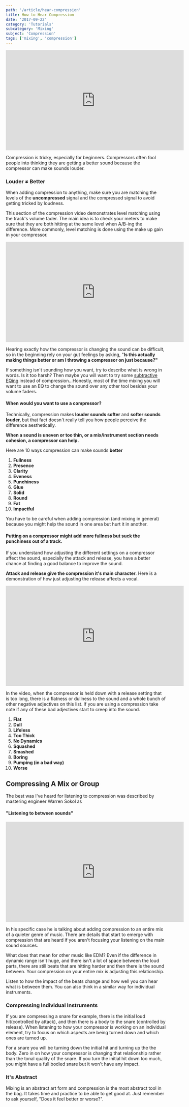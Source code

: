 ```yaml
---
path: '/article/hear-compression'
title: How to Hear Compression
date: '2017-09-22'
category: 'Tutorials'
subcategory: 'Mixing'
subject: 'Compression'
tags: ['mixing', 'compression']
---
```


<iframe src="https://www.youtube.com/embed/KBYHGCzqGGA?html5=1" width="560" height="315" frameborder="0" allowfullscreen="allowfullscreen"></iframe>

Compression is tricky, especially for beginners. Compressors often fool people into thinking they are getting a better sound because the compressor can make sounds louder.

<h3>Louder ≠ Better</h3>
When adding compression to anything, make sure you are matching the levels of the <strong>uncompressed</strong> signal and the compressed signal to avoid getting tricked by loudness.

This section of the compression video demonstrates level matching using the track's volume fader. The main idea is to check your meters to make sure that they are both hitting at the same level when A/B-ing the difference. More commonly, level matching is done using the make up gain in your compressor.

<p><iframe src="https://www.youtube.com/embed/KBYHGCzqGGA?start=90&amp;end=125" width="560" height="315" frameborder="0" allowfullscreen="allowfullscreen"></iframe></p>

Hearing exactly how the compressor is changing the sound can be difficult, so in the beginning rely on your gut feelings by asking, "<strong>Is this actually making things better or am I throwing a compressor on just because?"</strong>

If something isn't sounding how you want, try to describe what is wrong in words. Is it too harsh? Then maybe you will want to try some <a href="/article/eq-essential-techniques">subtractive EQing</a> instead of compression...Honestly, most of the time mixing you will want to use an EQ to change the sound over any other tool besides your volume faders.

<h4>When would you want to use a compressor?</h4>

Technically, compression makes <strong>louder sounds softer</strong> and <strong>softer sounds louder, </strong>but that fact doesn't really tell you how people perceive the difference aesthetically.

<strong>When a sound is uneven or too thin, or a mix/instrument section needs cohesion, a compressor can help.
</strong>

Here are 10 ways compression can make sounds <strong>better</strong>

<ol>
 	<li><strong>Fullness</strong></li>
 	<li><strong>Presence</strong></li>
 	<li><strong>Clarity</strong></li>
 	<li><strong>Eveness</strong></li>
 	<li><strong>Punchiness</strong></li>
 	<li><strong>Glue</strong></li>
 	<li><strong>Solid</strong></li>
 	<li><strong>Round</strong></li>
 	<li><strong>Fat</strong></li>
 	<li><strong>Impactful</strong></li>
</ol>

You have to be careful when adding compression (and mixing in general) because you might help the sound in one area but hurt it in another.

<h4>Putting on a compressor might add more fullness but suck the punchiness out of a track.</h4>

If you understand how adjusting the different settings on a compressor affect the sound, especially the attack and release, you have a better chance at finding a good balance to improve the sound.

<strong>Attack and release give the compression it's main character</strong>. Here is a demonstration of how just adjusting the release affects a vocal.

<p><iframe src="https://www.youtube.com/embed/KBYHGCzqGGA?start=263&amp;end=305" width="560" height="315" frameborder="0" allowfullscreen="allowfullscreen"></iframe></p>

In the video, when the compressor is held down with a release setting that is too long, there is a flatness or dullness to the sound and a whole bunch of other negative adjectives on this list. If you are using a compression take note if any of these bad adjectives start to creep into the sound.

<ol>
 	<li ><strong>Flat</strong></li>
 	<li ><strong>Dull</strong></li>
 	<li ><strong>Lifeless</strong></li>
 	<li ><strong>Too Thick</strong></li>
 	<li ><strong>No Dynamics</strong></li>
 	<li ><strong>Squashed </strong></li>
 	<li ><strong>Smashed </strong></li>
 	<li ><strong>Boring</strong></li>
 	<li ><strong>Pumping (in a bad way)</strong></li>
 	<li ><strong>Worse</strong></li>
</ol>

<h2 >Compressing A Mix or Group</h2>
The best was I've heard for listening to compression was described by mastering engineer Warren Sokol as
<h4 >"Listening to between sounds"</h4>
<p ><iframe src="https://www.youtube.com/embed/8tOb-xYWum4?start=2358&amp;end=2399" width="560" height="315" frameborder="0" allowfullscreen="allowfullscreen"></iframe></p>
<p>In his specific case he is talking about adding compression to an entire mix of a quieter genre of music. There are details that start to emerge with compression that are heard if you aren't focusing your listening on the main sound sources.</p>
What does that mean for other music like EDM? Even if the difference in dynamic range isn't huge, and there isn't a lot of space between the loud parts, there are still beats that are hitting harder and then there is the sound between. Your compression on your entire mix is adjusting this relationship.

Listen to how the impact of the beats change and how well you can hear what is between them. You can also think in a similar way for individual instruments.

<h3 >Compressing Individual Instruments</h3>
If you are compressing a snare for example, there is the initial loud hit(controlled by attack), and then there is a body to the snare (controlled by release). When listening to how your compressor is working on an individual element, try to focus on which aspects are being turned down and which ones are turned up.

For a snare you will be turning down the initial hit and turning up the the body. Zero in on how your compressor is changing that relationship rather than the tonal quality of the snare. If you turn the initial hit down too much, you might have a full bodied snare but it won't have any impact.

<h3 >It's Abstract</h3>
Mixing is an abstract art form and compression is the most abstract tool in the bag. It takes time and practice to be able to get good at. Just remember to ask yourself, "Does it feel better or worse?".
